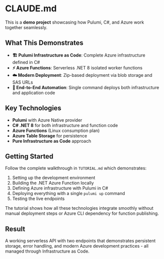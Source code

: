 # CLAUDE.md

This is a **demo project** showcasing how Pulumi, C#, and Azure work together seamlessly.

## What This Demonstrates

- **🏗️ Pulumi Infrastructure as Code**: Complete Azure infrastructure defined in C#
- **⚡ Azure Functions**: Serverless .NET 8 isolated worker functions
- **☁️ Modern Deployment**: Zip-based deployment via blob storage and SAS URLs
- **🔄 End-to-End Automation**: Single command deploys both infrastructure and application code

## Key Technologies

- **Pulumi** with Azure Native provider
- **C# .NET 8** for both infrastructure and function code
- **Azure Functions** (Linux consumption plan)
- **Azure Table Storage** for persistence
- **Pure Infrastructure as Code** approach

## Getting Started

Follow the complete walkthrough in `TUTORIAL.md` which demonstrates:

1. Setting up the development environment
2. Building the .NET Azure Function locally
3. Defining Azure infrastructure with Pulumi in C#
4. Deploying everything with a single `pulumi up` command
5. Testing the live endpoints

The tutorial shows how all these technologies integrate smoothly without manual deployment steps or Azure CLI dependency for function publishing.

## Result

A working serverless API with two endpoints that demonstrates persistent storage, error handling, and modern Azure development practices - all managed through Infrastructure as Code.